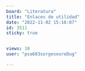 ```yaml
---
board: "Literatura"
title: "Enlaces de utilidad"
date: "2022-11-02 15:16:07"
id: 3511
sticky: true


views: 10
user: "psa683sorgesoureDug"

---
```

